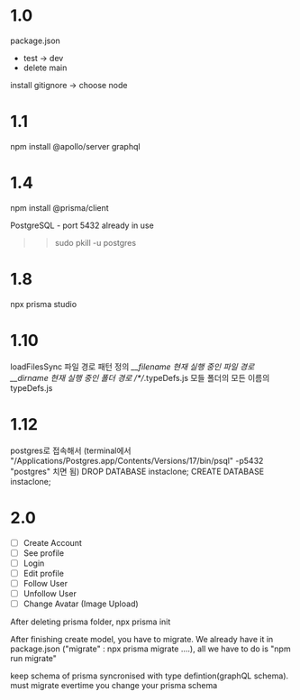 # 1.0

package.json

- test -> dev
- delete main

install gitignore -> choose node

# 1.1

npm install @apollo/server graphql

# 1.4

npm install @prisma/client

PostgreSQL - port 5432 already in use

> > sudo pkill -u postgres

# 1.8

npx prisma studio

# 1.10

loadFilesSync 파일 경로 패턴 정의
_\_\_filename 현재 실행 중인 파일 경로
_\_\_dirname 현재 실행 중인 폴더 경로
/\*_/_.typeDefs.js 모들 폴더의 모든 이름의 typeDefs.js

# 1.12

postgres로 접속해서
(terminal에서 "/Applications/Postgres.app/Contents/Versions/17/bin/psql" -p5432 "postgres" 치면 됨)
DROP DATABASE instaclone;
CREATE DATABASE instaclone;

# 2.0

- [ ] Create Account
- [ ] See profile
- [ ] Login
- [ ] Edit profile
- [ ] Follow User
- [ ] Unfollow User
- [ ] Change Avatar (Image Upload)

After deleting prisma folder,
npx prisma init

After finishing create model,
you have to migrate.
We already have it in package.json ("migrate" : npx prisma migrate ....), all we have to do is "npm run migrate"

keep schema of prisma syncronised with type defintion(graphQL schema).
must migrate evertime you change your prisma schema

